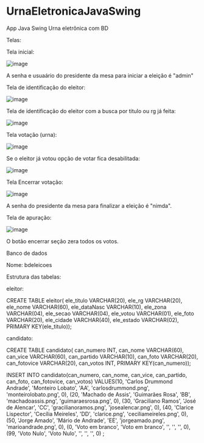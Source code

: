 # UrnaEletronicaJavaSwing
App Java Swing Urna eletrônica com BD


Telas:


Tela inicial:

![image](https://user-images.githubusercontent.com/85845319/137444492-7a4177d2-ce84-4e71-827b-767de52f6e50.png)

A senha e usuaário do presidente da mesa para iniciar a eleição é "admin"


Tela de identificação do eleitor:

![image](https://user-images.githubusercontent.com/85845319/137444729-dedcf921-f24f-4237-90e3-2607e6c319f7.png)


Tela de identificação do eleitor com a busca por titulo ou rg já feita:

![image](https://user-images.githubusercontent.com/85845319/137447522-5db08f6a-cd21-4f2e-bcb9-1178d154eaa6.png)


Tela votação (urna):

![image](https://user-images.githubusercontent.com/85845319/137446895-744c975a-cacc-4c7d-acdd-db6076614644.png)



Se o eleitor já votou opção de votar fica desabilitada:


![image](https://user-images.githubusercontent.com/85845319/137447849-422d6c75-e363-4d08-a583-64a1a1416ca7.png)





Tela Encerrar votação:

![image](https://user-images.githubusercontent.com/85845319/137445504-bc8137e3-d785-4ac0-bc03-e84c0aa83f29.png)

A senha do presidente da mesa para finalizar a eleição é "nimda".


Tela de apuração:

![image](https://user-images.githubusercontent.com/85845319/137445669-7168fda7-bf5c-41bc-8bfd-f3e2204b5bd2.png)


O botão encerrar seção zera todos os votos.








Banco de dados

Nome: bdeleicoes

Estrutura das tabelas:

eleitor:

CREATE TABLE eleitor(
ele_titulo        VARCHAR(20),
ele_rg             VARCHAR(20),
ele_nome        VARCHAR(60),
ele_dataNasc   VARCHAR(10),
ele_zona          VARCHAR(04),
ele_secao         VARCHAR(04),
ele_votou         VARCHAR(01),
ele_foto           VARCHAR(20),
ele_cidade       VARCHAR(40),
ele_estado       VARCHAR(02),
PRIMARY KEY(ele_titulo));


candidato:

CREATE TABLE candidato(
can_numero   INT,
can_nome     VARCHAR(60),
can_vice     VARCHAR(60),
can_partido  VARCHAR(10),
can_foto     VARCHAR(20),
can_fotovice VARCHAR(20),
can_votos    INT,
PRIMARY KEY(can_numero));


INSERT INTO candidato(can_numero, can_nome, can_vice, can_partido, can_foto, can_fotovice, can_votos)
VALUES(10, 'Carlos Drummond Andrade', 'Monteiro Lobato', 'AA', 'carlosdrummond.png', 'monteirolobato.png', 0),
             (20, 'Machado de Assis', 'Guimarães Rosa', 'BB', 'machadoassis.png', 'guimaraesrosa.png', 0),
             (30, 'Graciliano Ramos', 'José de Alencar', 'CC', 'gracilianoramos.png', 'josealencar.png', 0),
             (40, 'Clarice Lispector', 'Cecília Meireles', 'DD', 'clarice.png', 'ceciliameireles.png', 0),
             (50, 'Jorge Amado', 'Mário de Andrade', 'EE', 'jorgeamado.png', 'marioandrade.png', 0),
             (0,  'Voto em branco', 'Voto em branco', '', '', '', 0),
             (99, 'Voto Nulo', 'Voto Nulo', '', '', '',  0) ;






